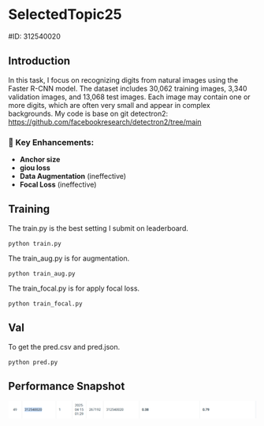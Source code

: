# SelectedTopic25
#ID: 312540020

## Introduction
In this task, I focus on recognizing digits from natural images using the Faster R-CNN model. The dataset includes 30,062 training images, 3,340 validation images, and 13,068 test images. Each image may contain one or more digits, which are often very small and appear in complex backgrounds.
My code is base on git detectron2: https://github.com/facebookresearch/detectron2/tree/main

### 🔹 Key Enhancements:  
- **Anchor size**  
- **giou loss**  
- **Data Augmentation** (ineffective)
- **Focal Loss**  (ineffective)

## Training 
The train.py is the best setting I submit on leaderboard.
```
python train.py
```
The train_aug.py is for augmentation.
```
python train_aug.py
```
The train_focal.py is for apply focal loss.
```
python train_focal.py
```
## Val
To get the pred.csv and pred.json.
```
python pred.py
```
## Performance Snapshot
![Performance Snapshot](./Snapshot.png)  

